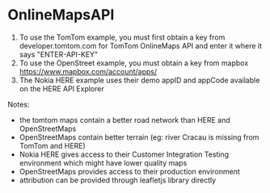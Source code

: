 # OnlineMapsAPI

1. To use the TomTom example, you must first obtain a key from developer.tomtom.com for TomTom OnlineMaps API and enter it where it says "ENTER-API-KEY"
2. To use the OpenStreet example, you must obtain a key from mapbox https://www.mapbox.com/account/apps/
3. The Nokia HERE example uses their demo appID and appCode available on the HERE API Explorer

Notes:
- the tomtom maps contain a better road network than HERE and OpenStreetMaps
- OpenStreetMaps contain better terrain (eg: river Cracau is missing from TomTom and HERE)
- Nokia HERE gives access to their Customer Integration Testing environment which might have lower quality maps
- OpenStreetMaps provides access to their production environment
- attribution can be provided through leafletjs library directly
